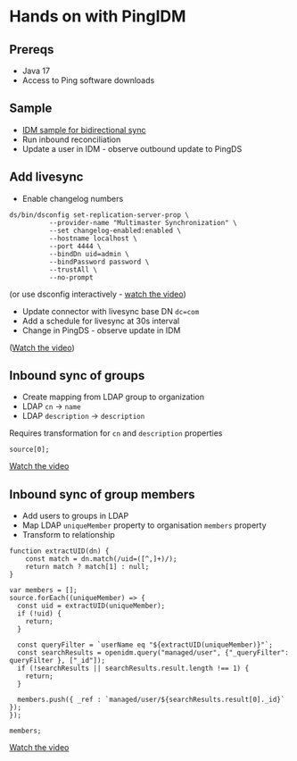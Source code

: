 # Hands on with PingIDM

## Prereqs

- Java 17
- Access to Ping software downloads

## Sample

- [IDM sample for bidirectional sync](https://docs.pingidentity.com/pingidm/7.5/samples-guide/sync-with-ldap-bidirectional.html)
- Run inbound reconciliation
- Update a user in IDM - observe outbound update to PingDS

## Add livesync

- Enable changelog numbers

```
ds/bin/dsconfig set-replication-server-prop \
          --provider-name "Multimaster Synchronization" \
          --set changelog-enabled:enabled \
          --hostname localhost \
          --port 4444 \
          --bindDn uid=admin \
          --bindPassword password \
          --trustAll \
          --no-prompt
```

(or use dsconfig interactively - [watch the video](videos/changelog.mov))

- Update connector with livesync base DN `dc=com`
- Add a schedule for livesync at 30s interval
- Change in PingDS - observe update in IDM

([Watch the video](videos/livesync.mov))

## Inbound sync of groups

- Create mapping from LDAP group to organization
- LDAP `cn` -> `name`
- LDAP `description` -> `description`

Requires transformation for `cn` and `description` properties

```
source[0];
```

[Watch the video](videos/groupmapping.mov)

## Inbound sync of group members

- Add users to groups in LDAP
- Map LDAP `uniqueMember` property to organisation `members` property
- Transform to relationship

```
function extractUID(dn) {
    const match = dn.match(/uid=([^,]+)/);
    return match ? match[1] : null;
}

var members = [];
source.forEach((uniqueMember) => {
  const uid = extractUID(uniqueMember);
  if (!uid) {
    return;
  }

  const queryFilter = `userName eq "${extractUID(uniqueMember)}"`;
  const searchResults = openidm.query("managed/user", {"_queryFilter": queryFilter }, ["_id"]);
  if (!searchResults || searchResults.result.length !== 1) {
    return;
  }

  members.push({ _ref : `managed/user/${searchResults.result[0]._id}` });
});

members;
```

[Watch the video](videos/groupmembership.mov)
